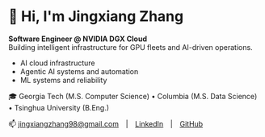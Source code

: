# 👋 Hi, I'm Jingxiang Zhang

**Software Engineer @ NVIDIA DGX Cloud**  
Building intelligent infrastructure for GPU fleets and AI-driven operations.

- AI cloud infrastructure  
- Agentic AI systems and automation  
- ML systems and reliability  

🎓 Georgia Tech (M.S. Computer Science) • Columbia (M.S. Data Science) • Tsinghua University (B.Eng.)

📫 [jingxiangzhang98@gmail.com](mailto:jingxiangzhang98@gmail.com) | [LinkedIn](https://www.linkedin.com/in/jingxiangzhang/) | [GitHub](https://github.com/jingxiang-z)
